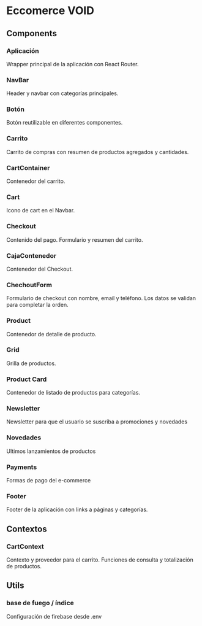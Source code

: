 #  Eccomerce VOID

## Components

###  Aplicación
Wrapper principal de la aplicación con React Router.

###  NavBar
Header y navbar con categorías principales.

###  Botón
Botón reutilizable en diferentes componentes.

###  Carrito
Carrito de compras con resumen de productos agregados y cantidades.

###  CartContainer
Contenedor del carrito.

###  Cart
Icono de cart en el Navbar.

###  Checkout
Contenido del pago. Formulario y resumen del carrito.

###  CajaContenedor
Contenedor del Checkout.

###  ChechoutForm
Formulario de checkout con nombre, email y teléfono. Los datos se validan para completar la orden.

###  Product
Contenedor de detalle de producto.

###  Grid
Grilla de productos.

###  Product Card
Contenedor de listado de productos para categorías.

### Newsletter
Newsletter para que el usuario se suscriba a promociones y novedades

### Novedades
Ultimos lanzamientos de productos

###  Payments
Formas de pago del e-commerce

###  Footer
Footer de la aplicación con links a páginas y categorías.

##  Contextos

###  CartContext
Contexto y proveedor para el carrito. Funciones de consulta y totalización de productos.

##  Utils

### base de  fuego / índice
Configuración de firebase desde .env

